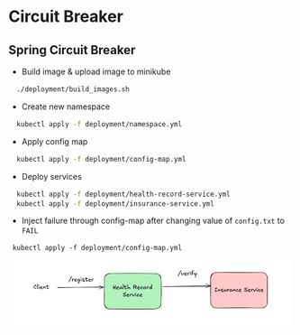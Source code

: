 # Circuit Breaker 
 
## Spring Circuit Breaker 
 - Build image & upload image to minikube
```bash
  ./deployment/build_images.sh
 ```
 - Create new namespace
```bash
  kubectl apply -f deployment/namespace.yml
```
 - Apply config map
```bash
  kubectl apply -f deployment/config-map.yml
```
 - Deploy services
```bash
  kubectl apply -f deployment/health-record-service.yml
  kubectl apply -f deployment/insurance-service.yml
```
 - Inject failure through config-map after changing value of `config.txt` to `FAIL`
 ```
  kubectl apply -f deployment/config-map.yml
 ```

![Basic Architecture](media/architecture.png)